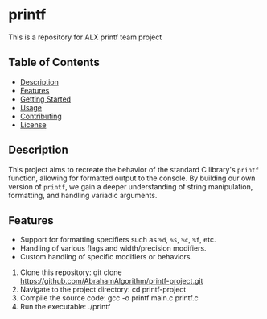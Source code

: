 # printf

This is a repository for ALX printf team project

## Table of Contents

- [Description](#description)
- [Features](#features)
- [Getting Started](#getting-started)
- [Usage](#usage)
- [Contributing](#contributing)
- [License](#license)

## Description

This project aims to recreate the behavior of the standard C library's `printf` function, allowing for formatted output to the console. By building our own version of `printf`, we gain a deeper understanding of string manipulation, formatting, and handling variadic arguments.

## Features

- Support for formatting specifiers such as `%d`, `%s`, `%c`, `%f`, etc.
- Handling of various flags and width/precision modifiers.
- Custom handling of specific modifiers or behaviors.

1. Clone this repository: git clone https://github.com/AbrahamAlgorithm/printf-project.git
2. Navigate to the project directory:  cd printf-project
3. Compile the source code: gcc -o printf main.c printf.c
4. Run the executable: ./printf

